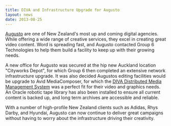 ```yaml
---
title: DIVA and Infrastructure Upgrade for Augusto
layout: news
date: 2013-08-25
---
```


[Augusto](http://augusto.co.nz/) are one of New Zealand's most up and coming
digital agencies. While offering a wide range of creative services, they excel
in creating great video content. Word is spreading fast, and Augusto contacted
Group 6 Technologies to help them build a facility to keep up with their growing
needs.

A new office for Augusto was secured at the hip new Auckland location "Cityworks
Depot", for which Group 6 then completed an extensive network infrastructure
upgrade. It was also decided Augustos editing facilities would be upgrade to
Avid MediaComposer, for which the [DIVA Distributed Media Management System](/diva/) was a
perfect fit for their video and graphics needs. An Oracle robotic tape library
has also been installed to ensure all current content is backed up, and long
term archives are accessible and reliable.

With a number of high-profile New Zealand clients such as Adidas, Rhys Darby,
and Hyundai, Augusto can now continue to deliver great campaigns without having
to worry about the infrastructure driving their creativity.
